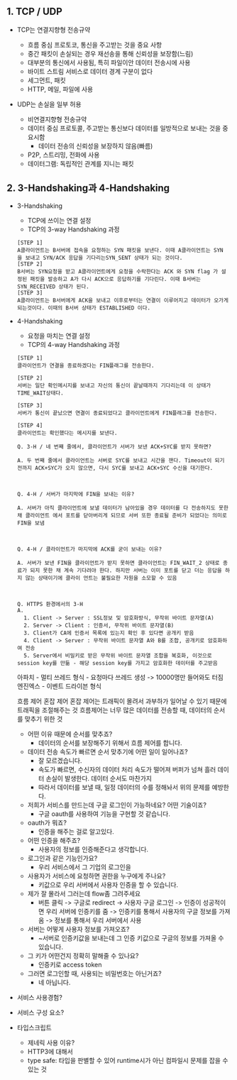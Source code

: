 ## 1. TCP / UDP
- TCP는 연결지향형 전송규약
  - 흐름 중심 프로토코, 통신을 주고받는 것을 중요 사항
  - 중간 패킷이 손실되는 경우 재선송을 통해 신뢰성을 보장함(느림)
  - 대부분의 통신에서 사용됨, 특히 파일이안 데이터 전송시에 사용
  - 바이트 스트림 서비스로 데이터 경계 구분이 없다
  - 세그먼트, 패킷
  - HTTP, 메일, 파일에 사용

- UDP는 손실을 일부 허용
  - 비연결지향형 전송규약
  - 데이터 중심 프로토콜, 주고받는 통신보다 데이터를 일방적으로 보내는 것을 중요시함
    - 데이터 전송의 신뢰성을 보장하지 않음(빠름)
  - P2P, 스트리밍, 전화에 사용
  - 데이터그램: 독립적인 관계를 지니는 패킷
  
## 2. 3-Handshaking과 4-Handshaking
- 3-Handshaking
  - TCP에 쓰이는 연결 설정
  - TCP의 3-way Handshaking 과정
  ```
  [STEP 1]
  A클라이언트는 B서버에 접속을 요청하는 SYN 패킷을 보낸다. 이때 A클라이언트는 SYN 을 보내고 SYN/ACK 응답을 기다리는SYN_SENT 상태가 되는 것이다.
  [STEP 2] 
  B서버는 SYN요청을 받고 A클라이언트에게 요청을 수락한다는 ACK 와 SYN flag 가 설정된 패킷을 발송하고 A가 다시 ACK으로 응답하기를 기다린다. 이때 B서버는 SYN_RECEIVED 상태가 된다.
  [STEP 3]
  A클라이언트는 B서버에게 ACK을 보내고 이후로부터는 연결이 이루어지고 데이터가 오가게 되는것이다. 이때의 B서버 상태가 ESTABLISHED 이다.
  ```

- 4-Handshaking
  - 요청을 마치는 연결 설정
  - TCP의 4-way Handshaking 과정
  ```
  [STEP 1]
  클라이언트가 연결을 종료하겠다는 FIN플래그를 전송한다.

  [STEP 2] 
  서버는 일단 확인메시지를 보내고 자신의 통신이 끝날때까지 기다리는데 이 상태가 TIME_WAIT상태다.
  
  [STEP 3]
  서버가 통신이 끝났으면 연결이 종료되었다고 클라이언트에게 FIN플래그를 전송한다.

  [STEP 4]
  클라이언트는 확인했다는 메시지를 보낸다.
  ```
  ```
  Q. 3-H / 네 번째 줄에서, 클라이언트가 서버가 보낸 ACK+SYC를 받지 못하면?

  A. 두 번째 줄에서 클라이언트는 서버로 SYC를 보내고 시간을 잰다. Timeout이 되기 전까지 ACK+SYC가 오지 않으면, 다시 SYC를 보내고 ACK+SYC 수신을 대기한다.

  

  Q. 4-H / 서버가 마지막에 FIN을 보내는 이유?

  A. 서버가 아직 클라이언트에 보낼 데이터가 남아있을 경우 데이터를 다 전송하지도 못한 채 클라이언트 에서 포트를 닫아버리게 되므로 서버 또한 종료될 준비가 되었다는 의미로 FIN을 보냄

  

  Q. 4-H / 클라이언트가 마지막에 ACK를 굳이 보내는 이유?

  A. 서버가 보낸 FIN을 클라이언트가 받지 못하면 클라이언트는 FIN_WAIT_2 상태로 종료가 되지 못한 채 계속 기다려야 한다. 하지만 서버는 이미 포트를 닫고 더는 응답을 하지 않는 상태이기에 클라이 언트는 불필요한 자원을 소모할 수 있음

  

  Q. HTTPS 환경에서의 3-H
  A.
    1. Client -> Server : SSL정보 및 암호화방식, 무작위 바이트 문자열(A)
    2. Server -> Client : 인증서, 무작위 바이트 문자열(B)
    3. Client가 CA에 인증서 목록에 있는지 확인 후 있다면 공개키 받음
    4. Client -> Server : 무작위 바이트 문자열 A와 B를 조합, 공개키로 암호화하여 전송
    5. Server에서 비밀키로 받은 무작위 바이트 문자열 조합을 복호화, 이것으로 session key를 만듦 - 해당 session key를 가지고 암호화한 데이터를 주고받음
  ```

  아파치 - 멀티 쓰레드 형식 - 요청마다 쓰레드 생성 -> 10000명만 들어와도 터짐
  엔진엑스 - 이벤트 드라이븐 형식


  흐름 제어
  혼잡 제어
  혼잡 제어는 트래픽이 몰려서 과부하가 일어날 수 있기 때문에 트래픽을 조절해주는 것
  흐름제어는 너무 많은 데이터를 전송할 때, 데이터의 순서를 맞추기 위한 것

  - 어떤 이유 때문에 순서를 맞추죠?
    - 데이터의 순서를 보장해주기 위해서 흐름 제어를 합니다.
  - 데이터 전송 속도가 빠르면 순서 맞추기에 어떤 일이 일어나죠?
    - 잘 모르겠습니다.
    - 속도가 빠르면, 수신자의 데이터 처리 속도가 떨어져 버퍼가 넘쳐 흘러 데이터 손실이 발생한다. 데이터 순서도 마찬가지
    - 따라서 데이터를 보낼 때, 일정 데이터의 수를 정해놔서 위의 문제를 예방한다.
  - 저희가 서비스를 만드는데 구글 로그인이 가능하네요? 어떤 기술이죠? 
    - 구글 oauth를 사용하여 기능을 구현할 것 같습니다.
  - oauth가 뭐죠?
    - 인증을 해주는 걸로 알고있다.
  - 어떤 인증을 해주죠?
    - 사용자의 정보를 인증해준다고 생각합니다.
  - 로그인과 같은 기능인가요?
    - 우리 서비스에서 그 기업의 로그인을
  - 사용자가 서비스에 요청하면 권한을 누구에게 주나요?
    - 키값으로 우리 서버에서 사용자 인증을 할 수 있습니다.
  - 제가 잘 몰라서 그러는데 flow좀 그려주세요
    - 버튼 클릭 -> 구글로 redirect -> 사용자 구글 로그인 -> 인증이 성공적이면 우리 서버에 인증키를 줌 -> 인증키를 통해서 사용자의 구글 정보를 가져옴 -> 정보를 통해서 우리 서버에서 사용
  - 서버는 어떻게 사용자 정보를 가져오죠?
    - ~서버로 인증키값을 보내는데 그 인증 키값으로 구글의 정보를 가져올 수 있습니다.
  - 그 키가 어떤건지 정확히 말해줄 수 있나요?
    - 인증키로 access token
  - 그러면 로그인할 때, 사용되는 비밀번호는 아닌거죠?
    - 네 아닙니다.

- 서비스 사용경험?
- 서비스 구성 요소?
- 타입스크립트
  - 제네릭 사용 이유?
  - HTTP3에 대해서
  - type safe: 타입을 판별할 수 있어 runtime시가 아닌 컴파일시 문제를 잡을 수 있는 것
